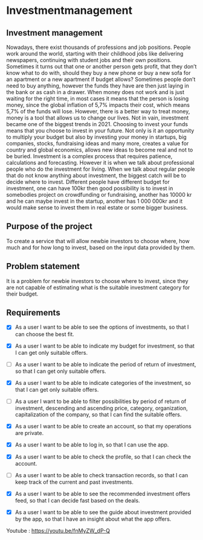 # Investmentmanagement
 
## Investment management 

Nowadays, there exist thousands of professions and job positions. People work around the world, starting with their childhood jobs like delivering newspapers, continuing with student jobs and their own positions. Sometimes it turns out that one or another person gets profit, that they don’t know what to do with, should they buy a new phone or buy a new sofa for an apartment or a new apartment if budget allows? 
Sometimes people don’t need to buy anything, however the funds they have are then just laying in the bank or as cash in a drawer. When money does not work and is just waiting for the right time, in most cases it means that the person is losing money, since the global inflation of 5,7% impacts their cost, which means 5,7% of the funds will lose. However, there is a better way to treat money, money is a tool that allows us to change our lives. 
Not in vain, investment became one of the biggest trends in 2021. Choosing to invest your funds means that you choose to invest in your future. Not only is it an opportunity to multiply your budget but also by investing your money in startups, big companies, stocks, fundraising ideas and many more, creates a value for country and global economics, allows new ideas to become real and not to be buried.
Investment is a complex process that requires patience, calculations and forecasting. However it is when we talk about professional people who do the investment for living. When we talk about regular people that do not know anything about investment, the biggest catch will be to decide where to invest.
Different people have different budget for investment, one can have 100kr then good possibility is to invest in somebodies project on crowdfunding or fundraising, another has 10000 kr and he can maybe invest in the startup, another has 1 000 000kr and it would make sense to invest them in real estate or some bigger business.

## Purpose of the project
To create a service that will allow newbie investors to choose where, how much and for how long to invest, based on the input data provided by them.

## Problem statement
It is a problem for newbie investors to choose where to invest, since they are not capable of estimating what is the suitable investment category for their budget.


			

## Requirements
- [x] As a user I want to be able to see the options of investments, so that I can choose the best fit.
- [x] As a user I want to be able to indicate my budget for investment, so that I can get only suitable offers.
- [ ] As a user I want to be able to indicate the period of return of investment, so that I can get only suitable offers.
- [x] As a user I want to be able to indicate categories of the investment, so that I can get only suitable offers.
- [ ] As a user I want to be able to filter possibilities by period of return of investment, descending and ascending price, category, organization, capitalization of the company, so that I can find the suitable offers.
- [x] As a user I want to be able to create an account, so that my operations are private.
- [x] As a user I want to be able to log in, so that I can use the app.
- [x] As a user I want to be able to check the profile, so that I can check the account.
- [ ] As a user I want to be able to check transaction records, so that I can keep track of the current and past investments.
- [x] As a user I want to be able to see the recommended investment offers feed, so that I can decide fast based on the deals.
- [x] As a user I want to be able to see the guide about investment provided by the app, so that I have an insight about what the app offers.


Youtube : https://youtu.be/fnMyZW_dP-Q

